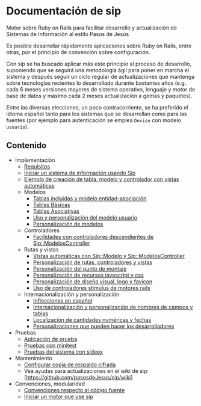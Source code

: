 # Documentación de sip

Motor sobre Ruby on Rails para facilitar desarrollo y actualización de 
Sistemas de Información al estilo Pasos de Jesús

Es posible desarrollar rápidamente aplicaciones sobre Ruby on Rails, entre 
otras, por  el principio de convención sobre configuración.

Con sip se ha buscado aplicar más este principio al proceso de desarrollo, 
suponiendo que se seguirá una metodología ágil para poner en marcha el sistema 
y después seguir un ciclo regular de actualizaciones que mantenga sobre 
tecnologías recientes lo desarrollado durante bastantes años (e.g. cada 
6 meses versiones mayores de sistema operativo, lenguaje y motor de base 
de datos y máximo cada 2 meses actualización a gemas y paquetes).

Entre las diversas elecciones, un poco contracorriente, se ha preferido el 
idioma español tanto para los sistemas que se desarrollan como para las 
fuentes  (por ejemplo para autenticación se emplea `Devise` con modelo 
`usuario`).


## Contenido

* Implementación
  * [Requisitos](requisitos.md)
  * [Iniciar un sistema de información usando Sip](iniciar-si-usando-sip.md)
  * [Ejemplo de creación de tabla, modelo y controlador con vistas automáticas](ejemplo-con-vistas-automaticas.md)
  * Modelos
    * [Tablas incluidas y modelo entidad-asociación](modelo-entidad-asociacion.md)
    * [Tablas Básicas](tablas-basicas.md)
    * [Tablas Asociativas](tablas-asociativas.md)
    * [Uso y personalización del modelo usuario](modelo-usuario.md)
    * [Personalización de modelos](personalizacion-de-modelos.md)
  * Controladores
    * [Facilidades con controladores descendientes de Sip::ModelosController](facilidades-controlador.md)
  * Rutas y vistas
    * [Vistas automáticas con Sip::Modelo y Sip::ModelosController](vistas-automaticas.md)
    * [Personalización de rutas, controladores y vistas](rutas-controladores-vistas.md)
    * [Personalización del punto de montaje](punto-de-montaje.md)
    * [Personalización de recursos javascript y css](recursos-javascript-y-css.md)
    * [Personalización de diseño visual, logo y favicon](diseño-visual-logo-y-favicon.md)
    * [Uso de controladores stimulus de motores rails](stimulus.md)
  * Internacionalización y personalización
    * [Inflecciones en español](inflecciones_espanol.md)
    * [Internacionalización y personalización de nombres de campos y tablas](internacionalizacion-nombres-campos-y-tablas.md)
    * [Localización de cantidades numéricas y fechas](localizacion-numeros-y-fechas.md)
    * [Personalizaciones que pueden hacer los desarrolladores](personalizaciones_desarrolladores.md)
* Pruebas
  * [Aplicación de prueba](aplicacion-de-prueba.md)
  * [Pruebas con minitest](pruebas-con-minitest.md)
  * [Pruebas del sistema con sideex](pruebas-al-sistema-con-sideex.md)
* Mantenimiento 
  * [Configurar copia de respaldo cifrada](respaldo-cifrado.md)
  * Vea ayudas para actualizaciones en el wiki de sip: [https://github.com/pasosdeJesus/sip/wiki]
* Convenciones, modularidad
  * [Convenciones respecto al código fuente](convenciones.md)
  * [Iniciar un motor que use sip](iniciar-motor-con-sip.md)

